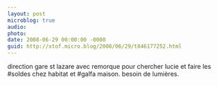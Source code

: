 ```yaml
---
layout: post
microblog: true
audio: 
photo: 
date: 2008-06-29 00:00:00 -0000
guid: http://xtof.micro.blog/2008/06/29/t846177252.html
---
```

direction gare st lazare avec remorque pour chercher lucie et faire les #soldes chez habitat et #galfa maison. besoin de lumières.

